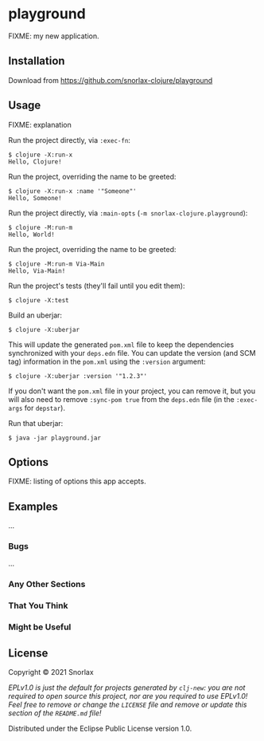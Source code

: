 # playground

FIXME: my new application.

## Installation

Download from https://github.com/snorlax-clojure/playground

## Usage

FIXME: explanation

Run the project directly, via `:exec-fn`:

    $ clojure -X:run-x
    Hello, Clojure!

Run the project, overriding the name to be greeted:

    $ clojure -X:run-x :name '"Someone"'
    Hello, Someone!

Run the project directly, via `:main-opts` (`-m snorlax-clojure.playground`):

    $ clojure -M:run-m
    Hello, World!

Run the project, overriding the name to be greeted:

    $ clojure -M:run-m Via-Main
    Hello, Via-Main!

Run the project's tests (they'll fail until you edit them):

    $ clojure -X:test

Build an uberjar:

    $ clojure -X:uberjar

This will update the generated `pom.xml` file to keep the dependencies synchronized with
your `deps.edn` file. You can update the version (and SCM tag) information in the `pom.xml` using the
`:version` argument:

    $ clojure -X:uberjar :version '"1.2.3"'

If you don't want the `pom.xml` file in your project, you can remove it, but you will
also need to remove `:sync-pom true` from the `deps.edn` file (in the `:exec-args` for `depstar`).

Run that uberjar:

    $ java -jar playground.jar

## Options

FIXME: listing of options this app accepts.

## Examples

...

### Bugs

...

### Any Other Sections
### That You Think
### Might be Useful

## License

Copyright © 2021 Snorlax

_EPLv1.0 is just the default for projects generated by `clj-new`: you are not_
_required to open source this project, nor are you required to use EPLv1.0!_
_Feel free to remove or change the `LICENSE` file and remove or update this_
_section of the `README.md` file!_

Distributed under the Eclipse Public License version 1.0.
